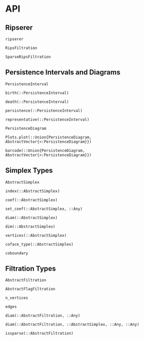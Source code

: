 # API

## Ripserer

```@docs
ripserer
```

```@docs
RipsFiltration
```

```@docs
SparseRipsFiltration
```

## Persistence Intervals and Diagrams

```@docs
PersistenceInterval
```

```@docs
birth(::PersistenceInterval)
```

```@docs
death(::PersistenceInterval)
```

```@docs
persistence(::PersistenceInterval)
```

```@docs
representative(::PersistenceInterval)
```

```@docs
PersistenceDiagram
```

```@docs
Plots.plot(::Union{PersistenceDiagram, AbstractVector{<:PersistenceDiagram}})
```

```@docs
barcode(::Union{PersistenceDiagram, AbstractVector{<:PersistenceDiagram}})
```

## Simplex Types

```@docs
AbstractSimplex
```

```@docs
index(::AbstractSimplex)
```

```@docs
coef(::AbstractSimplex)
```

```@docs
set_coef(::AbstractSimplex, ::Any)
```

```@docs
diam(::AbstractSimplex)
```

```@docs
dim(::AbstractSimplex)
```

```@docs
vertices(::AbstractSimplex)
```

```@docs
coface_type(::AbstractSimplex)
```

```@docs
coboundary
```

## Filtration Types

```@docs
AbstractFiltration
```

```@docs
AbstractFlagFiltration
```

```@docs
n_vertices
```

```@docs
edges
```

```@docs
diam(::AbstractFiltration, ::Any)
```

```@docs
diam(::AbstractFiltration, ::AbstractSimplex, ::Any, ::Any)
```

```@docs
issparse(::AbstractFiltration)
```
